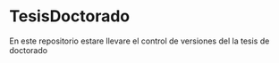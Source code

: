 # TesisDoctorado

En este repositorio estare llevare el control de versiones del la tesis de doctorado
